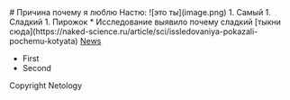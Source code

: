<!DOCTYPE html>
<html lang="en">
<head>
    <meta charset="UTF-8">
    <meta http-equiv="X-UA-Compatible" content="IE=edge">
    <meta name="viewport" content="width=device-width, initial-scale=1.0">
    <title>Document</title>
    <link rel="stylesheet" href="somefont.css"
</head>
<body>
 # Причина почему я люблю Настю:
![это ты](image.png)
1. Самый
1. Сладкий
1. Пирожок
* Исследование выявило почему сладкий
[тыкни сюда](https://naked-science.ru/article/sci/issledovaniya-pokazali-pochemu-kotyata)
    <a href="news.html">News</a>
    <ul>
        <li>First</li>
        <li>Second</li>
    </ul>
    <p>Copyright  Netology</p>
</body>
</html>